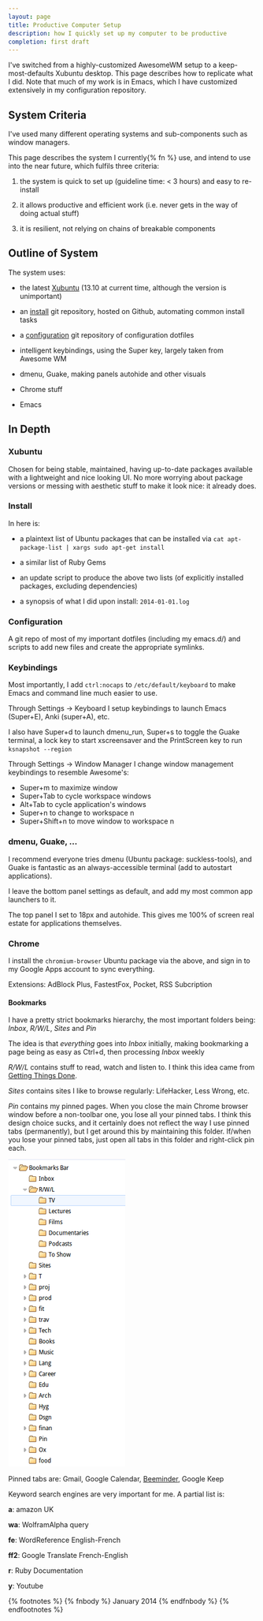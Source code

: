 ```yaml
---
layout: page
title: Productive Computer Setup
description: how I quickly set up my computer to be productive
completion: first draft
---
```


I've switched from a highly-customized AwesomeWM setup to a keep-most-defaults Xubuntu desktop.  This page describes how to replicate what I did.  Note that much of my work is in Emacs, which I have customized extensively in my configuration repository.

## System Criteria

I've used many different operating systems and sub-components such as window managers.

This page describes the system I currently{% fn %} use, and intend to use into the near future, which fulfils three criteria:

1. the system is quick to set up (guideline time: < 3 hours) and easy to re-install

2. it allows productive and efficient work (i.e. never gets in the way of doing actual stuff)

3. it is resilient, not relying on chains of breakable components

## Outline of System

The system uses:

+ the latest [Xubuntu](http://xubuntu.org/) (13.10 at current time, although the version is unimportant)

+ an [install](https://github.com/beneills/install) git repository, hosted on Github, automating common install tasks

+ a [configuration](https://github.com/beneills/configuration) git repository of configuration dotfiles

+ intelligent keybindings, using the Super key, largely taken from Awesome WM

+ dmenu, Guake, making panels autohide and other visuals

+ Chrome stuff

+ Emacs

## In Depth

### Xubuntu

Chosen for being stable, maintained, having up-to-date packages available with a lightweight and nice looking UI.  No more worrying about package versions or messing with aesthetic stuff to make it look nice: it already does.

### Install

In here is:

+ a plaintext list of Ubuntu packages that can be installed via `cat apt-package-list | xargs sudo apt-get install`

+ a similar list of Ruby Gems

+ an update script to produce the above two lists (of explicitly installed packages, excluding dependencies)

+ a synopsis of what I did upon install: `2014-01-01.log`


### Configuration

A git repo of most of my important dotfiles (including my emacs.d/) and scripts to add new files and create the appropriate symlinks.

### Keybindings

Most importantly, I add `ctrl:nocaps` to `/etc/default/keyboard` to make Emacs and command line much easier to use.

Through Settings -> Keyboard I setup keybindings to launch Emacs (Super+E), Anki (super+A), etc.

I also have Super+d to launch dmenu_run, Super+s to toggle the Guake terminal, a lock key to start xscreensaver and the PrintScreen key to run `ksnapshot --region`

Through Settings -> Window Manager I change window management keybindings to resemble Awesome's:

+ Super+m to maximize window
+ Super+Tab to cycle workspace windows
+ Alt+Tab to cycle application's windows
+ Super+n to change to workspace n
+ Super+Shift+n to move window to workspace n

### dmenu, Guake, ...

I recommend everyone tries dmenu (Ubuntu package: suckless-tools), and Guake is fantastic as an always-accessible terminal (add to autostart applications).

I leave the bottom panel settings as default, and add my most common app launchers to it.

The top panel I set to 18px and autohide.  This gives me 100% of screen real estate for applications themselves.

### Chrome

I install the `chromium-browser` Ubuntu package via the above, and sign in to my Google Apps account to sync everything.

Extensions: AdBlock Plus, FastestFox, Pocket, RSS Subcription

#### Bookmarks

I have a pretty strict bookmarks hierarchy, the most important folders being: *Inbox*, *R/W/L*, *Sites* and *Pin*

The idea is that *everything* goes into *Inbox* initially, making bookmarking a page being as easy as Ctrl+d, then processing *Inbox* weekly

*R/W/L* contains stuff to read, watch and listen to.  I think this idea came from [Getting Things Done](http://en.wikipedia.org/wiki/Getting_Things_Done).

*Sites* contains sites I like to browse regularly: LifeHacker, Less Wrong, etc.

*Pin* contains my pinned pages.  When you close the main Chrome browser window before a non-toolbar one, you lose all your pinned tabs.  I think this design choice sucks, and it certainly does not reflect the way I use pinned tabs (permanently), but I get around this by maintaining this folder.  If/when you lose your pinned tabs, just open all tabs in this folder and right-click pin each.

<img src="/images/bookmarks.png" />


Pinned tabs are: Gmail, Google Calendar, [Beeminder](https://www.beeminder.com/), Google Keep


Keyword search engines are very important for me.  A partial list is:

**a**: amazon UK

**wa**: WolframAlpha query

**fe**: WordReference English-French

**ff2**: Google Translate French-English

**r**: Ruby Documentation

**y**: Youtube



{% footnotes %}
   {% fnbody %}
	   January 2014
   {% endfnbody %}
{% endfootnotes %}
